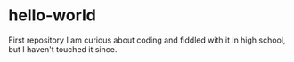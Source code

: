 # hello-world
First repository
I am curious about coding and fiddled with it in high school, but I haven't touched it since.
